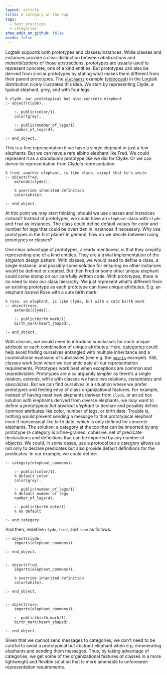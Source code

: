 ```yaml
---
layout: article
title: A category at the top
tags:
  - best practices
  - categories
show_edit_on_github: false
aside: false
---
```


Logtalk supports both prototypes and classes/instances. While classes and instances
provide a clear distinction between *abstractions* and *materializations* of those
abstractions, prototypes are usually used to represent concrete, one of a kind entities.
But prototypes can also be derived from similar prototypes by stating what makes them
different from their parent prototypes. The
[`elephants`](https://github.com/LogtalkDotOrg/logtalk3/tree/master/examples/elephants) example ([videocast](https://asciinema.org/a/297030)) in the Logtalk
distribution nicely illustrates this idea. We start by representing Clyde, a typical
elephant, grey, and with four legs:

```logtalk
% clyde, our prototypical but also concrete elephant
:- object(clyde).

    :- public(color/1).
    color(grey).

    :- public(number_of_legs/1).
    number_of_legs(4).

:- end_object.
```

This is a fine representation if we have a single elephant or just a few elephants. But we
can have a rare albino elephant like Fred. We could represent it as a *standalone* prototype
like we did for Clyde. Or we can derive its representation from Clyde's representation:

```logtalk
% fred, another elephant, is like clyde, except that he's white
:- object(fred,
    extends(clyde)).

    % override inherited definition
    color(white).

:- end_object.
```

At this point we may start thinking: should we use classes and instances instead?
Instead of prototypes, we could have an `elephant` class with `clyde` and `fred` as
instances. The class could define default values for color and number for legs that
could be overriden in instances if necessary. Why use prototypes in the first place?
In general, how do we decide between using prototypes or classes?

One clear advantage of prototypes, already mentioned, is that they simplify representing
one of a kind entities. They are a trivial implementation of the *singleton* design
pattern. With classes, we would need to define a class, a single instance, and
possibly some solution for ensuring no other instances would be defined or created.
But then Fred or some other unique elephant could come stomp on our carefully written
code. With prototypes, there is no need to redo our class hierarchy. We just represent
what's different from an existing prototype as each prototype can have unique attributes.
E.g. an elephant named Rose with a cute birth mark:

```logtalk
% rose, an elephant, is like clyde, but with a cute birth mark
:- object(rose,
    extends(clyde)).

    :- public(birth_mark/1).
    birth_mark(heart_shaped).

:- end_object.
```

With classes, we would need to introduce subclasses for each unique attribute or each
combination of unique attributes. Here, [categories](https://logtalk.org/manuals/userman/categories.html)
could help avoid finding ourselves entangled with multiple inheritance and a
combinatorial explosion of subclasses (see e.g. the
[`points`](https://github.com/LogtalkDotOrg/logtalk3/tree/master/examples/points)
example). Still, classes work best when we can anticipate
all our representation requirements. Prototypes work best when exceptions are common
and unpredictable. Prototypes are also arguably simpler as there's a single relation,
*extends*, while with classes we have two relations, *instantiates* and *specializes*.
But we can find ourselves in a situation where we prefer prototypes and feeling envy of
class organizational features. For example, instead of having most new elephants derived
from `clyde`, or an ad hoc solution with elephants derived from diverse elephants, we
may want to define a *prototypical but abstract elephant* to declare and possibly define
common attributes like color, number of legs, or birth date. Trouble is, nothing would
prevent sending a message to that prototypical elephant even if nonsensical like birth
date, which is only defined for concrete elephants. The solution: a category at the top
that can be imported by any prototype (a category is a fine-grained, cohesive, set of
predicate declarations and definitions that can be imported by any number of objects).
We could, in some cases, use a protocol but a category allows us not only to declare
predicates but also provide default definitions for the predicates. In our example,
we could define:

```logtalk
:- category(elephant_commons).

    :- public(color/1).
    % default color
    color(grey).

    :- public(number_of_legs/1).
    % default number of legs
    number_of_legs(4).

    :- public(birth_date/1).
    % no default

:- end_category.
```

And then, redefine `clyde`, `fred`, and `rose` as follows:

```logtalk
:- object(clyde,
    imports(elephant_commons)).

:- end_object.


:- object(fred,
    imports(elephant_commons)).

    % override inherited definition
    color(white).

:- end_object.


:- object(rose,
    imports(elephant_commons)).

    :- public(birth_mark/1).
    birth_mark(heart_shaped).

:- end_object.
```

Given that we cannot send messages to categories, we don't need to be careful to avoid
a prototypical but abstract elephant when e.g. enumerating elephants and sending them
messages. Thus, by taking advantage of categories, we get some of the organizational
features of classes in a more lightweight and flexible solution that is more amenable
to unforeseen representation requirements.
